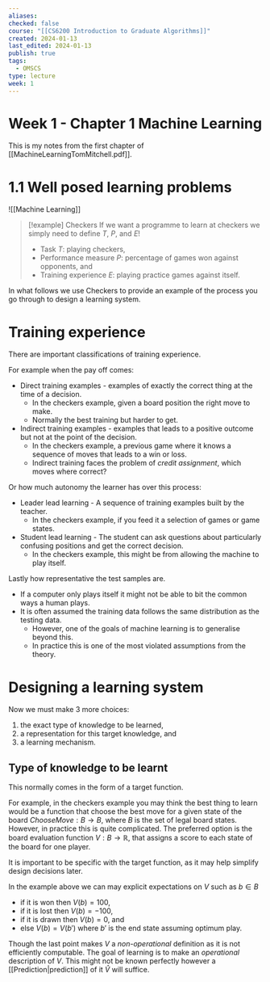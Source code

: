 ```yaml
---
aliases: 
checked: false
course: "[[CS6200 Introduction to Graduate Algorithms]]"
created: 2024-01-13
last_edited: 2024-01-13
publish: true
tags:
  - OMSCS
type: lecture
week: 1
---
```

# Week 1 - Chapter 1 Machine Learning

This is my notes from the first chapter of [[MachineLearningTomMitchell.pdf]].

# 1.1 Well posed learning problems

![[Machine Learning]]

>[!example] Checkers
>If we want a programme to learn at checkers we simply need to define $T$, $P$, and $E$!
>- Task $T$: playing checkers,
>- Performance measure $P$: percentage of games won against opponents, and
>- Training experience $E$: playing practice games against itself.

In what follows we use Checkers to provide an example of the process you go through to design a learning system.
# Training experience

There are important classifications of training experience.

For example when the pay off comes:
- Direct training examples - examples of exactly the correct thing at the time of a decision. 
	- In the checkers example, given a board position the right move to make. 
	- Normally the best training but harder to get.
- Indirect training examples - examples that leads to a positive outcome but not at the point of the decision. 
	- In the checkers example, a previous game where it knows a sequence of moves that leads to a win or loss.
	- Indirect training faces the problem of *credit assignment*, which moves where correct?

Or how much autonomy the learner has over this process:
- Leader lead learning - A sequence of training examples built by the teacher.
	- In the checkers example, if you feed it a selection of games or game states.
- Student lead learning - The student can ask questions about particularly confusing positions and get the correct decision.
	- In the checkers example, this might be from allowing the machine to play itself.

Lastly how representative the test samples are. 
- If a computer only plays itself it might not be able to bit the common ways a human plays.
- It is often assumed the training data follows the same distribution as the testing data. 
	- However, one of the goals of machine learning is to generalise beyond this.
	- In practice this is one of the most violated assumptions from the theory.

# Designing a learning system

Now we must make 3 more choices:
1. the exact type of knowledge to be learned,
2. a representation for this target knowledge, and 
3. a learning mechanism.

## Type of knowledge to be learnt

This normally comes in the form of a target function. 

For example, in the checkers example you may think the best thing to learn would be a function that choose the best move for a given state of the board $ChooseMove: B \rightarrow B$, where $B$ is the set of legal board states. However, in practice this is quite complicated. The preferred option is the board evaluation function $V: B \rightarrow \mathbb{R}$, that assigns a score to each state of the board for one player. 

It is important to be specific with the target function, as it may help simplify design decisions later.

In the example above we can may explicit expectations on $V$ such as $b \in B$ 
- if it is won then $V(b) = 100$,
- if it is lost then $V(b) = -100$,
- if it is drawn then $V(b) = 0$, and
- else $V(b) = V(b')$ where $b'$ is the end state assuming optimum play.

Though the last point makes $V$ a *non-operational* definition as it is not efficiently computable. The goal of learning is to make an *operational* description of $V$. This might not be known perfectly however a [[Prediction|prediction]] of it $\hat{V}$ will suffice. 



